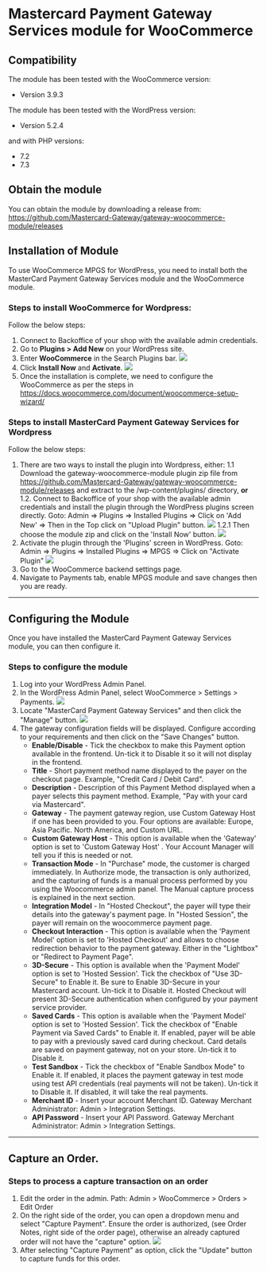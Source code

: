 # Mastercard Payment Gateway Services module for WooCommerce
## Compatibility
The module has been tested with the WooCommerce version:
- Version 3.9.3

The module has been tested with the WordPress version:
- Version 5.2.4

and with PHP versions:
- 7.2
- 7.3

## Obtain the module
You can obtain the module by downloading a release from: https://github.com/Mastercard-Gateway/gateway-woocommerce-module/releases
## Installation of Module
To use WooCommerce MPGS for WordPress, you need to install both the MasterCard Payment Gateway Services module and the WooCommerce module. 
### Steps to install WooCommerce for Wordpress:
Follow the below steps:
1. Connect to Backoffice of your shop with the available admin credentials.
2. Go to **Plugins > Add New** on your WordPress site.
3. Enter **WooCommerce** in the Search Plugins bar. 
![](images/1.png)
4. Click **Install Now** and **Activate**.
![](images/2.png)
5. Once the installation is complete, we need to configure the WooCommerce as per the steps in https://docs.woocommerce.com/document/woocommerce-setup-wizard/
### Steps to install MasterCard Payment Gateway Services for Wordpress
Follow the below steps:
1. There are two ways to install the plugin into Wordpress, either:
1.1 Download the gateway-woocommerce-module plugin zip file from https://github.com/Mastercard-Gateway/gateway-woocommerce-module/releases and extract to the /wp-content/plugins/ directory,
**or**
1.2. Connect to Backoffice of your shop with the available admin credentials and install the plugin through the WordPress plugins screen directly.
Goto: Admin => Plugins => Installed Plugins => Click on 'Add New' => Then in the Top click on "Upload Plugin" button.
![](images/3.png)
1.2.1 Then choose the module zip and click on the 'Install Now' button.
![](images/4.png)
2. Activate the plugin through the 'Plugins' screen in WordPress.
 Goto: Admin => Plugins => Installed Plugins => MPGS => Click on "Activate Plugin"
![](images/5.png)
3. Go to the WooCommerce backend settings page.
4. Navigate to Payments tab, enable MPGS module and save changes then you are ready.
---
## Configuring the Module
Once you have installed the MasterCard Payment Gateway Services module, you can then configure it. 
### Steps to configure the module
1. Log into your WordPress Admin Panel.  
2. In the WordPress Admin Panel, select WooCommerce > Settings > Payments.
![](images/6.png)
3. Locate "MasterCard Payment Gateway Services" and then click the "Manage" button.
![](images/7.png)
3. The gateway configuration fields will be displayed. Configure according to your requirements and then click on the "Save Changes" button.
    - **Enable/Disable** - Tick the checkbox to make this Payment option available in the frontend. Un-tick it to Disable it so it will not display in the frontend.
    - **Title** - Short payment method name displayed to the payer on the checkout page. Example, "Credit Card / Debit Card".
    - **Description** - Description of this Payment Method displayed when a payer selects this payment method. Example, "Pay with your card via Mastercard".
    - **Gateway** - The payment gateway region, use Custom Gateway Host if one has been provided to you. Four options are available: Europe, Asia Pacific. North America, and Custom URL.
    - **Custom Gateway Host** - This option is available when the 'Gateway' option is set to 'Custom Gateway Host' . Your Account Manager will tell you if this is needed or not.
    - **Transaction Mode** - In "Purchase" mode, the customer is charged immediately. In Authorize mode, the transaction is only authorized, and the capturing of funds is a manual process performed by you using the Woocommerce admin panel. The Manual capture process is explained in the next section.
    - **Integration Model** - In "Hosted Checkout", the payer will type their details into the gateway's payment page. In "Hosted Session", the payer will remain on the woocommerce payment page.
    - **Checkout Interaction** - This option is available when the 'Payment Model' option is set to 'Hosted Checkout' and allows to choose redirection behavior to the payment gateway. Either in the "Lightbox" or "Redirect to Payment Page".
    - **3D-Secure** - This option is available when the 'Payment Model' option is set to 'Hosted Session'. Tick the checkbox of "Use 3D-Secure" to Enable it. Be sure to Enable 3D-Secure in your Mastercard account. Un-tick it to Disable it. Hosted Checkout will present 3D-Secure authentication when configured by your payment service provider.
    - **Saved Cards** - This option is available when the 'Payment Model' option is set to 'Hosted Session'. Tick the checkbox of "Enable Payment via Saved Cards" to Enable it. If enabled, payer will be able to pay with a previously saved card during checkout. Card details are saved on payment gateway, not on your store. Un-tick it to Disable it.
    - **Test Sandbox** - Tick the checkbox of "Enable Sandbox Mode" to Enable it. If enabled, it places the payment gateway in test mode using test API credentials (real payments will not be taken). Un-tick it to Disable it. If disabled, it will take the real payments.
    - **Merchant ID** - Insert your account Merchant ID. Gateway Merchant Administrator: Admin > Integration Settings.
    - **API Password** - Insert your API Password. Gateway Merchant Administrator: Admin > Integration Settings.
---
## Capture an Order.
### Steps to process a capture transaction on an order
1. Edit the order in the admin. Path: Admin >  WooCommerce > Orders > Edit Order 
2. On the right side of the order, you can open a dropdown menu and select "Capture Payment". Ensure the order is authorized, (see Order Notes, right side of the order page), otherwise an already captured order will not have the "capture" option.
![](images/8.png)
3. After selecting "Capture Payment" as option, click the "Update" button to capture funds for this order.